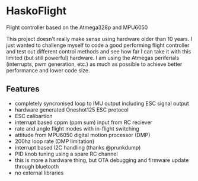 # HaskoFlight
Flight controller based on the Atmega328p and MPU6050

This project doesn't really make sense using hardware older than 10 years. I just wanted to challenge myself to code a good performing flight controller and test out different control methods and see how far I can take it with this limited (but still powerful) hardware. I am using the Atmegas periferials (interrupts, pwm generation, etc.) as much as possible to achieve better performance and lower code size.
## Features
- completely syncronised loop to IMU output including ESC signal output
- hardware generated Oneshot125 ESC protocol
- ESC calibartion
- interrupt based cppm (ppm sum) input from RC reciever
- rate and angle flight modes with in-flight switching
- attitude from MPU6050 digital motion processor (DMP)
- 200hz loop rate (DMP limitation)
- interrupt based I2C handling (thanks @prunkdump)
- PID knob tuning using a spare RC channel
- this is more a hardware thing, but OTA debugging and firmware update through bluetooth
- no external libraries
